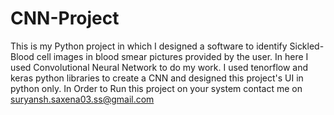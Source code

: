 # CNN-Project

This is my Python project in which I designed a software to identify Sickled-Blood cell images in blood smear pictures provided by the user. In here I used Convolutional Neural Network to do my work. I used tenorflow and keras python libraries to create a CNN and designed this project's UI in python only. 
In Order to Run this project on your system contact me on suryansh.saxena03.ss@gmail.com
